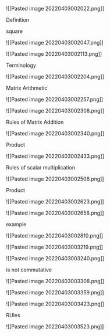![[Pasted image 20220403002022.png]]


Definition

square

![[Pasted image 20220403002047.png]]

![[Pasted image 20220403002113.png]]


Terminology

![[Pasted image 20220403002204.png]]

Matrix Arithmetic

![[Pasted image 20220403002257.png]]

![[Pasted image 20220403002308.png]]


Rules of Matrix Addition

![[Pasted image 20220403002340.png]]


Product

![[Pasted image 20220403002433.png]]



Rules of scalar multiplication

![[Pasted image 20220403002506.png]]

Product

![[Pasted image 20220403002623.png]]

![[Pasted image 20220403002658.png]]


example


![[Pasted image 20220403002810.png]]

![[Pasted image 20220403003219.png]]

![[Pasted image 20220403003240.png]]

is not commutative

![[Pasted image 20220403003308.png]]

 ![[Pasted image 20220403003359.png]]

![[Pasted image 20220403003423.png]]

RUles

![[Pasted image 20220403003523.png]]



